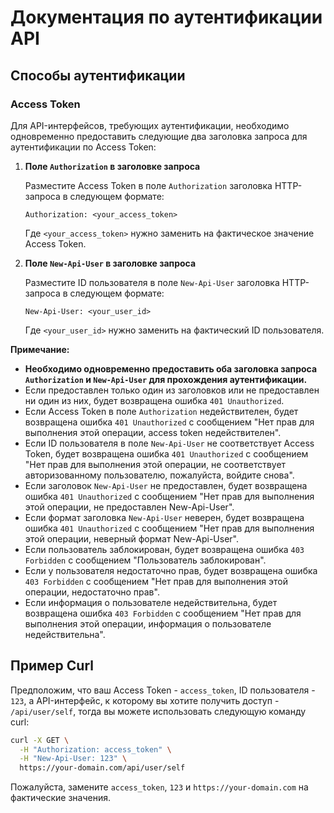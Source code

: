 # Документация по аутентификации API

## Способы аутентификации

### Access Token

Для API-интерфейсов, требующих аутентификации, необходимо одновременно предоставить следующие два заголовка запроса для аутентификации по Access Token:

1. **Поле `Authorization` в заголовке запроса**

    Разместите Access Token в поле `Authorization` заголовка HTTP-запроса в следующем формате:

    ```
    Authorization: <your_access_token>
    ```

    Где `<your_access_token>` нужно заменить на фактическое значение Access Token.

2. **Поле `New-Api-User` в заголовке запроса**

    Разместите ID пользователя в поле `New-Api-User` заголовка HTTP-запроса в следующем формате:

    ```
    New-Api-User: <your_user_id>
    ```

    Где `<your_user_id>` нужно заменить на фактический ID пользователя.

**Примечание:**

*   **Необходимо одновременно предоставить оба заголовка запроса `Authorization` и `New-Api-User` для прохождения аутентификации.**
*   Если предоставлен только один из заголовков или не предоставлен ни один из них, будет возвращена ошибка `401 Unauthorized`.
*   Если Access Token в поле `Authorization` недействителен, будет возвращена ошибка `401 Unauthorized` с сообщением "Нет прав для выполнения этой операции, access token недействителен".
*   Если ID пользователя в поле `New-Api-User` не соответствует Access Token, будет возвращена ошибка `401 Unauthorized` с сообщением "Нет прав для выполнения этой операции, не соответствует авторизованному пользователю, пожалуйста, войдите снова".
*   Если заголовок `New-Api-User` не предоставлен, будет возвращена ошибка `401 Unauthorized` с сообщением "Нет прав для выполнения этой операции, не предоставлен New-Api-User".
*   Если формат заголовка `New-Api-User` неверен, будет возвращена ошибка `401 Unauthorized` с сообщением "Нет прав для выполнения этой операции, неверный формат New-Api-User".
*   Если пользователь заблокирован, будет возвращена ошибка `403 Forbidden` с сообщением "Пользователь заблокирован".
*   Если у пользователя недостаточно прав, будет возвращена ошибка `403 Forbidden` с сообщением "Нет прав для выполнения этой операции, недостаточно прав".
*   Если информация о пользователе недействительна, будет возвращена ошибка `403 Forbidden` с сообщением "Нет прав для выполнения этой операции, информация о пользователе недействительна".

## Пример Curl

Предположим, что ваш Access Token - `access_token`, ID пользователя - `123`, а API-интерфейс, к которому вы хотите получить доступ - `/api/user/self`, тогда вы можете использовать следующую команду curl:

```bash
curl -X GET \
  -H "Authorization: access_token" \
  -H "New-Api-User: 123" \
  https://your-domain.com/api/user/self
```

Пожалуйста, замените `access_token`, `123` и `https://your-domain.com` на фактические значения.
